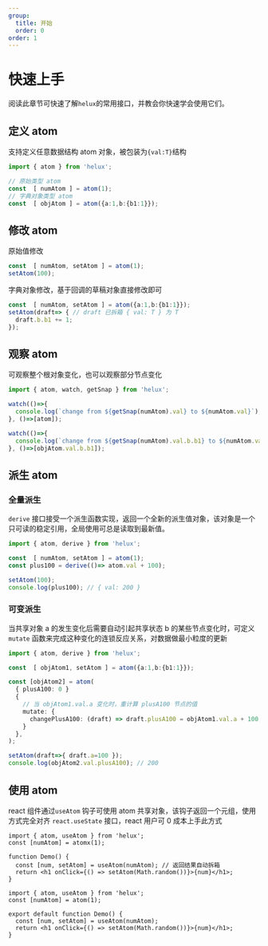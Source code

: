 ```yaml
---
group:
  title: 开始
  order: 0
order: 1
---
```


# 快速上手

阅读此章节可快速了解`helux`的常用接口，并教会你快速学会使用它们。

## 定义 atom

支持定义任意数据结构 atom 对象，被包装为`{val:T}`结构

```ts
import { atom } from 'helux';

// 原始类型 atom
const  [ numAtom ] = atom(1);
// 字典对象类型 atom
const  [ objAtom ] = atom({a:1,b:{b1:1}});
```

## 修改 atom

原始值修改

```ts
const  [ numAtom, setAtom ] = atom(1);
setAtom(100);
```

字典对象修改，基于回调的草稿对象直接修改即可

```ts
const  [ numAtom, setAtom ] = atom({a:1,b:{b1:1}});
setAtom(draft=> { // draft 已拆箱 { val: T } 为 T
  draft.b.b1 += 1;
});
```


## 观察 atom

可观察整个根对象变化，也可以观察部分节点变化

```ts
import { atom, watch, getSnap } from 'helux';

watch(()=>{
  console.log(`change from ${getSnap(numAtom).val} to ${numAtom.val}`);
}, ()=>[atom]);

watch(()=>{
  console.log(`change from ${getSnap(numAtom).val.b.b1} to ${numAtom.val.b.b1}`);
}, ()=>[objAtom.val.b.b1]);
```

## 派生 atom

### 全量派生

`derive` 接口接受一个派生函数实现，返回一个全新的派生值对象，该对象是一个只可读的稳定引用，全局使用可总是读取到最新值。

```ts
import { atom, derive } from 'helux';

const  [ numAtom, setAtom ] = atom(1);
const plus100 = derive(()=> atom.val + 100);

setAtom(100);
console.log(plus100); // { val: 200 }
```

### 可变派生

当共享对象 a 的发生变化后需要自动引起共享状态 b 的某些节点变化时，可定义 `mutate` 函数来完成这种变化的连锁反应关系，对数据做最小粒度的更新

```ts
import { atom, derive } from 'helux';

const  [ objAtom1, setAtom ] = atom({a:1,b:{b1:1}});

const [objAtom2] = atom(
  { plusA100: 0 }
  {
    // 当 objAtom1.val.a 变化时，重计算 plusA100 节点的值
    mutate: {
      changePlusA100: (draft) => draft.plusA100 = objAtom1.val.a + 100,
    }
  },
);

setAtom(draft=>{ draft.a=100 });
console.log(objAtom2.val.plusA100); // 200
```

## 使用 atom

react 组件通过`useAtom` 钩子可使用 atom 共享对象，该钩子返回一个元组，使用方式完全对齐 `react.useState` 接口，react 用户可 0 成本上手此方式

```tsx | pure
import { atom, useAtom } from 'helux';
const [numAtom] = atomx(1);

function Demo() {
  const [num, setAtom] = useAtom(numAtom); // 返回结果自动拆箱
  return <h1 onClick={() => setAtom(Math.random())}>{num}</h1>;
}
```

```tsx
import { atom, useAtom } from 'helux';
const [numAtom] = atom(1);

export default function Demo() {
  const [num, setAtom] = useAtom(numAtom);
  return <h1 onClick={() => setAtom(Math.random())}>{num}</h1>;
}
```

